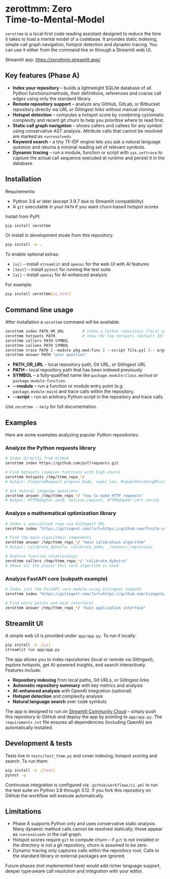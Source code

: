 # zerottmm: Zero Time‑to‑Mental‑Model

`zerottmm` is a local‑first code reading assistant designed to reduce the time it takes to load a mental model of a codebase.  It provides static indexing, simple call graph navigation, hotspot detection and dynamic tracing.  You can use it either from the command line or through a Streamlit web UI.

Streamlit app: https://zerottmm.streamlit.app/

## Key features (Phase A)

* **Index your repository** – builds a lightweight SQLite database of all Python functions/methods, their definitions, references and coarse call edges using only the standard library.
* **Remote repository support** – analyze any GitHub, GitLab, or Bitbucket repository directly via URL or GitIngest links without manual cloning.
* **Hotspot detection** – computes a hotspot score by combining cyclomatic complexity and recent git churn to help you prioritise where to read first.
* **Static call graph navigation** – shows callers and callees for any symbol using conservative AST analysis.  Attribute calls that cannot be resolved are marked as `<unresolved>`.
* **Keyword search** – a tiny TF‑IDF engine lets you ask a natural language question and returns a minimal reading set of relevant symbols.
* **Dynamic tracing** – run a module, function or script with `sys.settrace` to capture the actual call sequence executed at runtime and persist it in the database.

## Installation

Requirements:

* Python 3.8 or later (except 3.9.7 due to Streamlit compatibility)
* A `git` executable in your `PATH` if you want churn‑based hotspot scores

Install from PyPI:

```bash
pip install zerottmm
```

Or install in development mode from this repository:

```bash
pip install -e .
```

To enable optional extras:

* `[ui]` – install `streamlit` and `openai` for the web UI with AI features
* `[test]` – install `pytest` for running the test suite  
* `[ai]` – install `openai` for AI-enhanced analysis

For example:

```bash
pip install zerottmm[ui,test]
```

## Command line usage

After installation a `zerottmm` command will be available:

```bash
zerottmm index PATH_OR_URL        # index a Python repository (local or remote)
zerottmm hotspots PATH            # show the top hotspots (default 10)
zerottmm callers PATH SYMBOL
zerottmm callees PATH SYMBOL
zerottmm trace PATH [--module pkg.mod:func | --script file.py] [-- args...]
zerottmm answer PATH "your question"
```

* **PATH_OR_URL** – local repository path, Git URL, or GitIngest URL
* **PATH** – local repository path that has been indexed previously
* **SYMBOL** – a fully‑qualified name like `package.module:Class.method` or `package.module:function`.
* **--module** – run a function or module entry point (e.g. `package.module:main`) and trace calls within the repository.
* **--script** – run an arbitrary Python script in the repository and trace calls.

Use `zerottmm --help` for full documentation.

## Examples

Here are some examples analyzing popular Python repositories:

### Analyze the Python requests library
```bash
# Index directly from GitHub
zerottmm index https://github.com/psf/requests.git

# Find hotspots (complex functions with high churn)
zerottmm hotspots /tmp/ttmm_repo_*/
# Output: PreparedRequest.prepare_body, super_len, RequestEncodingMixin._encode_files

# Ask natural language questions  
zerottmm answer /tmp/ttmm_repo_*/ "how to make HTTP requests"
# Output: HTTPAdapter.send, Session.request, HTTPAdapter.cert_verify
```

### Analyze a mathematical optimization library
```bash  
# Index a specialized repo via GitIngest URL
zerottmm index "https://gitingest.com/?url=https://github.com/finite-sample/rank_preserving_calibration"

# Find the main algorithmic components
zerottmm answer /tmp/ttmm_repo_*/ "main calibration algorithm"
# Output: calibrate_dykstra, calibrate_admm, _isotonic_regression

# Explore function relationships
zerottmm callers /tmp/ttmm_repo_*/ "calibrate_dykstra"  
# Shows all the places this core algorithm is used
```

### Analyze FastAPI core (subpath example)
```bash
# Index just the FastAPI core module using GitIngest subpath
zerottmm index "https://gitingest.com/?url=https://github.com/tiangolo/fastapi&subpath=fastapi"

# Find entry points and main interfaces
zerottmm answer /tmp/ttmm_repo_*/ "main application interface"
```

## Streamlit UI

A simple web UI is provided under `app/app.py`.  To run it locally:

```bash
pip install -e .[ui]
streamlit run app/app.py
```

The app allows you to index repositories (local or remote via GitIngest), explore hotspots, get AI-powered insights, and search interactively. Features include:

* **Repository indexing** from local paths, Git URLs, or GitIngest links
* **Automatic repository summary** with key metrics and analysis
* **AI-enhanced analysis** with OpenAI integration (optional)
* **Hotspot detection** and complexity analysis
* **Natural language search** over code symbols

The app is designed to run on [Streamlit Community Cloud](https://streamlit.io/cloud) – simply push this repository to GitHub and deploy the app by pointing to `app/app.py`. The `requirements.txt` file ensures all dependencies (including OpenAI) are automatically installed.

## Development & tests

Tests live in `tests/test_ttmm.py` and cover indexing, hotspot scoring and search.  To run them:

```bash
pip install -e .[test]
pytest -q
```

Continuous integration is configured via `.github/workflows/ci.yml` to run the test suite on Python 3.8 through 3.12.  If you fork this repository on GitHub the workflow will execute automatically.

## Limitations

* Phase A supports Python only and uses conservative static analysis.  Many dynamic method calls cannot be resolved statically; these appear as `<unresolved>` in the call graph.
* Hotspot scores require `git` to compute churn – if `git` is not installed or the directory is not a git repository, churn is assumed to be zero.
* Dynamic tracing only captures calls within the repository root.  Calls to the standard library or external packages are ignored.

Future phases (not implemented here) would add richer language support, deeper type‑aware call resolution and integration with your editor.
